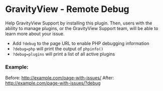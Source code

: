 GravityView - Remote Debug
========================

Help GravityView Support by installing this plugin. Then, users with the ability to manage plugins, or the GravityView Support team, will be able to learn more about your issue.

* Add `?debug` to the page URL to enable PHP debugging information
* `?debug=php` will print the output of `phpinfo()`
* `?debug=plugins` will print a list of all active plugins

### Example:

Before: http://example.com/page-with-issues/
After: http://example.com/page-with-issues/?debug
